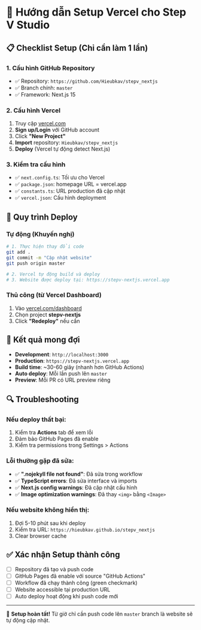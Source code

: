 # 🚀 Hướng dẫn Setup Vercel cho Step V Studio

## 📋 Checklist Setup (Chỉ cần làm 1 lần)

### 1. Cấu hình GitHub Repository
- ✅ Repository: `https://github.com/Hieubkav/stepv_nextjs`
- ✅ Branch chính: `master`
- ✅ Framework: Next.js 15

### 2. Cấu hình Vercel
1. Truy cập [vercel.com](https://vercel.com)
2. **Sign up/Login** với GitHub account
3. Click **"New Project"**
4. **Import** repository: `Hieubkav/stepv_nextjs`
5. **Deploy** (Vercel tự động detect Next.js)

### 3. Kiểm tra cấu hình
- ✅ `next.config.ts`: Tối ưu cho Vercel
- ✅ `package.json`: homepage URL = vercel.app
- ✅ `constants.ts`: URL production đã cập nhật
- ✅ `vercel.json`: Cấu hình deployment

## 🔄 Quy trình Deploy

### Tự động (Khuyến nghị)
```bash
# 1. Thực hiện thay đổi code
git add .
git commit -m "Cập nhật website"
git push origin master

# 2. Vercel tự động build và deploy
# 3. Website được deploy tại: https://stepv-nextjs.vercel.app
```

### Thủ công (từ Vercel Dashboard)
1. Vào [vercel.com/dashboard](https://vercel.com/dashboard)
2. Chọn project **stepv-nextjs**
3. Click **"Redeploy"** nếu cần

## 🎯 Kết quả mong đợi

- **Development**: `http://localhost:3000`
- **Production**: `https://stepv-nextjs.vercel.app`
- **Build time**: ~30-60 giây (nhanh hơn GitHub Actions)
- **Auto deploy**: Mỗi lần push lên `master`
- **Preview**: Mỗi PR có URL preview riêng

## 🔍 Troubleshooting

### Nếu deploy thất bại:
1. Kiểm tra **Actions** tab để xem lỗi
2. Đảm bảo GitHub Pages đã enable
3. Kiểm tra permissions trong Settings > Actions

### Lỗi thường gặp đã sửa:
- ✅ **".nojekyll file not found"**: Đã sửa trong workflow
- ✅ **TypeScript errors**: Đã sửa interface và imports
- ✅ **Next.js config warnings**: Đã cập nhật cấu hình
- ✅ **Image optimization warnings**: Đã thay `<img>` bằng `<Image>`

### Nếu website không hiển thị:
1. Đợi 5-10 phút sau khi deploy
2. Kiểm tra URL: `https://hieubkav.github.io/stepv_nextjs`
3. Clear browser cache

## ✅ Xác nhận Setup thành công

- [ ] Repository đã tạo và push code
- [ ] GitHub Pages đã enable với source "GitHub Actions"
- [ ] Workflow đã chạy thành công (green checkmark)
- [ ] Website accessible tại production URL
- [ ] Auto deploy hoạt động khi push code mới

---

🎉 **Setup hoàn tất!** Từ giờ chỉ cần push code lên `master` branch là website sẽ tự động cập nhật.
